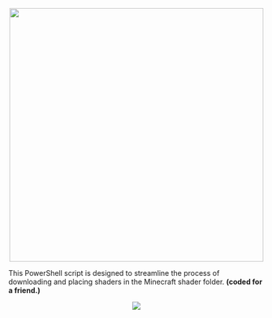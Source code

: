 <p align="center">
    <a href="https://github.com/mdxv/mine-beautify/">
        <img src="https://i.imgur.com/jHI4IRu.png" width=500>
    </a>
</p>

This PowerShell script is designed to streamline the process of downloading and placing shaders in the Minecraft shader folder. **(coded for a friend.)**

<div align="center">
  <img src="https://i.imgur.com/mNPoPIQ.png">
</div>
